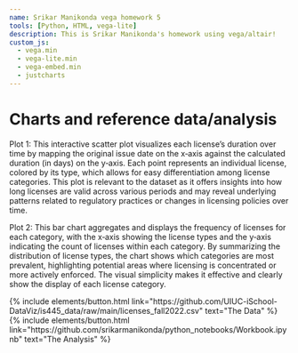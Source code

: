 ```yaml
---
name: Srikar Manikonda vega homework 5
tools: [Python, HTML, vega-lite]
description: This is Srikar Manikonda's homework using vega/altair!
custom_js:
  - vega.min
  - vega-lite.min
  - vega-embed.min
  - justcharts
---
```



# Charts and reference data/analysis

Plot 1: This interactive scatter plot visualizes each license’s duration over time by mapping the original issue date on the x‑axis against the calculated duration (in days) on the y‑axis. Each point represents an individual license, colored by its type, which allows for easy differentiation among license categories. This plot is  relevant to the dataset as it offers insights into how long licenses are valid across various periods and may reveal underlying patterns related to regulatory practices or changes in licensing policies over time.

<vegachart schema-url="{{ site.baseurl }}/assets/json/saved_license_plot.json" style="width: 100%"></vegachart>



Plot 2: This bar chart aggregates and displays the frequency of licenses for each category, with the x‑axis showing the license types and the y‑axis indicating the count of licenses within each category. By summarizing the distribution of license types, the chart shows which categories are most prevalent, highlighting potential areas where licensing is concentrated or more actively enforced. The visual simplicity makes it  effective and clearly show the display of each license category.



<vegachart schema-url="{{ site.baseurl }}/assets/json/saved_license_plot_2.json" style="width: 100%"></vegachart>









<!-- these are written in a combo of html and liquid --> 

<div class="left">
{% include elements/button.html link="https://github.com/UIUC-iSchool-DataViz/is445_data/raw/main/licenses_fall2022.csv" text="The Data" %}
</div>

<div class="right">
{% include elements/button.html link="https://github.com/srikarmanikonda/python_notebooks/Workbook.ipynb" text="The Analysis" %}
</div>